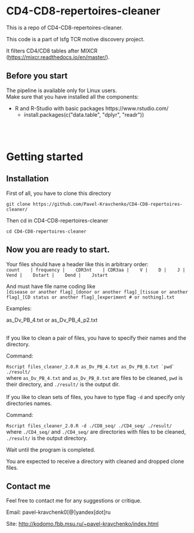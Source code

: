 # CD4-CD8-repertoires-cleaner
This is a repo of CD4-CD8-repertoires-cleaner.

This code is a part of lsfg TCR motive discovery project.

It filters CD4/CD8 tables after MIXCR (https://mixcr.readthedocs.io/en/master/).


## Before you start
The pipeline is available only for Linux users.</br> 
Make sure that you have installed all the components:

<ul>
<li>
R and R-Studio with basic packages https://www.rstudio.com/
<ul>
<li>install.packages(c("data.table", "dplyr", "readr"))
</ul>
</ul>
  
</br></br>
  
# Getting started

## Installation
First of all, you have to clone this directory</br>

```git clone https://github.com/Pavel-Kravchenko/CD4-CD8-repertoires-cleaner/```

Then cd in CD4-CD8-repertoires-cleaner</br>

```cd CD4-CD8-repertoires-cleaner```


## Now you are ready to start.

Your files should have a header like this in arbitrary order: </br>
```count    | frequency |    CDR3nt    | CDR3aa |    V |    D |    J |    Vend |    Dstart |    Dend |    Jstart```</br>

And must have file name coding like 
</br>
`[disease or another flag]_[donor or another flag]_[tissue or another flag]_[CD status or another flag]_[experiment # or nothing].txt`

Examples:

as_Dv_PB_4.txt or as_Dv_PB_4_p2.txt
</br></br>

If you like to clean a pair of files, you have to specify their names and the directory. 

Command: </br>

```Rscript files_cleaner_2.0.R as_Dv_PB_4.txt as_Dv_PB_8.txt `pwd` ./result/``` </br>
where `as_Dv_PB_4.txt` and `as_Dv_PB_8.txt` are files to be cleaned, `pwd` is their directory, and `./result/` is the output dir.
</br></br>
If you like to clean sets of files, you have to type flag ```-d``` and specify only directories names. 

Command: </br>

```Rscript files_cleaner_2.0.R -d ./CD8_seq/ ./CD4_seq/ ./result/``` </br>
where `./CD4_seq/` and `./CD4_seq/` are directories with files to be cleaned, `./result/` is the output directory.</br>

Wait until the program is completed.

You are expected to receive a directory with cleaned and dropped clone files.

## Contact me
Feel free to contact me for any suggestions or critique.

Email: pavel-kravchenk0[@]yandex[dot]ru

Site: http://kodomo.fbb.msu.ru/~pavel-kravchenko/index.html
